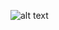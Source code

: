 ![alt text](http://url/to/img.png](https://github.com/ranushka-lakmal/Employee_Management_System/blob/main/a-img1.png))
